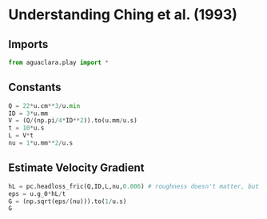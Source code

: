 # Understanding Ching et al. (1993)

## Imports
```python
from aguaclara.play import *
```
## Constants
```python
Q = 22*u.cm**3/u.min
ID = 3*u.mm
V = (Q/(np.pi/4*ID**2)).to(u.mm/u.s)
t = 10*u.s
L = V*t
nu = 1*u.mm**2/u.s
```
## Estimate Velocity Gradient
```python
hL = pc.headloss_fric(Q,ID,L,nu,0.006) # roughness doesn't matter, but can range from 0.006 to 0.07 for flexible smooth tubing (https://neutrium.net/fluid_flow/absolute-roughness/)
eps = u.g_0*hL/t
G = (np.sqrt(eps/(nu))).to(1/u.s)
G
```
